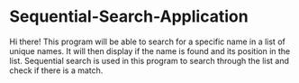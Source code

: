 # Sequential-Search-Application
Hi there! This program will be able to search for a specific name in a list of unique names. It will then display if the name is found and its position in the list. Sequential search is used in this program to search through the list and check if there is a match.
